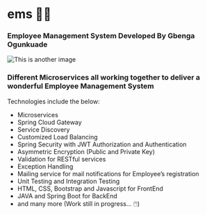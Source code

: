 # ems 👷‍♂️
### Employee Management System Developed By **Gbenga Ogunkuade**

![This is another image](https://github.com/gbengaogunkuade/ems/blob/main/EMS-HOMEPAGE.png)

### Different Microservices all working together to deliver a wonderful Employee Management System

Technologies include the below:
- Microservices
- Spring Cloud Gateway
- Service Discovery
- Customized Load Balancing
- Spring Security with JWT Authorization and Authentication
- Asymmetric Encryption (Public and Private Key)
- Validation for RESTful services
- Exception Handling
- Mailing service for mail notifications for Employee’s registration
- Unit Testing and Integration Testing
- HTML, CSS, Bootstrap and Javascript for FrontEnd
- JAVA and Spring Boot for BackEnd
- and many more (Work still in progress... 🖱️)




